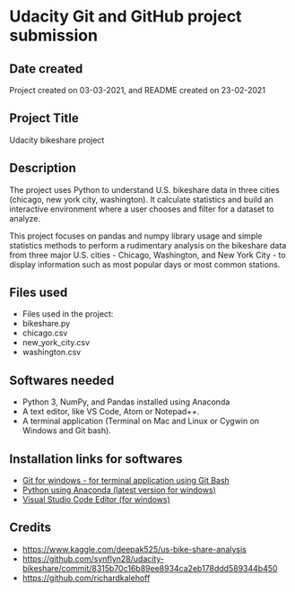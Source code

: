 # Udacity Git and GitHub project submission

## Date created
Project created on 03-03-2021, and README created on 23-02-2021

## Project Title
Udacity bikeshare project

## Description
The project uses Python to understand U.S. bikeshare data in three cities (chicago, new york city, washington). 
It calculate statistics and build an interactive environment where a user chooses and filter for a dataset to analyze.

This project focuses on pandas and numpy library usage and simple statistics methods to perform a rudimentary analysis on the bikeshare data from three major U.S. cities - Chicago, Washington, and New York City - to display information such as most popular days or most common stations.

## Files used
- Files used in the project: 
- bikeshare.py
- chicago.csv
- new_york_city.csv
- washington.csv

## Softwares needed
- Python 3, NumPy, and Pandas installed using Anaconda
- A text editor, like VS Code, Atom or Notepad++.
- A terminal application (Terminal on Mac and Linux or Cygwin on Windows and Git bash).

## Installation links for softwares
- [Git for windows - for terminal application using Git Bash](https://gitforwindows.org/)
- [Python using Anaconda (latest version for windows)](https://www.anaconda.com/products/individual)
- [Visual Studio Code Editor (for windows)](https://code.visualstudio.com/docs/setup/windows)


## Credits
- https://www.kaggle.com/deepak525/us-bike-share-analysis
- https://github.com/synflyn28/udacity-bikeshare/commit/8315b70c16b89ee8934ca2eb178ddd589344b450
- https://github.com/richardkalehoff
 

